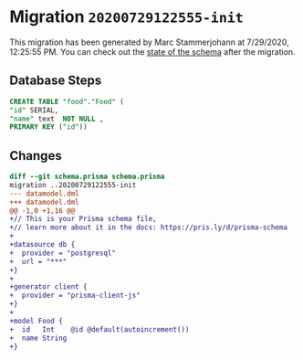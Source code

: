 # Migration `20200729122555-init`

This migration has been generated by Marc Stammerjohann at 7/29/2020, 12:25:55 PM.
You can check out the [state of the schema](./schema.prisma) after the migration.

## Database Steps

```sql
CREATE TABLE "food"."Food" (
"id" SERIAL,
"name" text  NOT NULL ,
PRIMARY KEY ("id"))
```

## Changes

```diff
diff --git schema.prisma schema.prisma
migration ..20200729122555-init
--- datamodel.dml
+++ datamodel.dml
@@ -1,0 +1,16 @@
+// This is your Prisma schema file,
+// learn more about it in the docs: https://pris.ly/d/prisma-schema
+
+datasource db {
+  provider = "postgresql"
+  url = "***"
+}
+
+generator client {
+  provider = "prisma-client-js"
+}
+
+model Food {
+  id   Int    @id @default(autoincrement())
+  name String
+}
```



